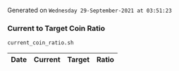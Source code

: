 Generated on `Wednesday 29-September-2021 at 03:51:23`

### Current to Target Coin Ratio
`current_coin_ratio.sh`

Date|Current|Target|Ratio
---|---|---|---
